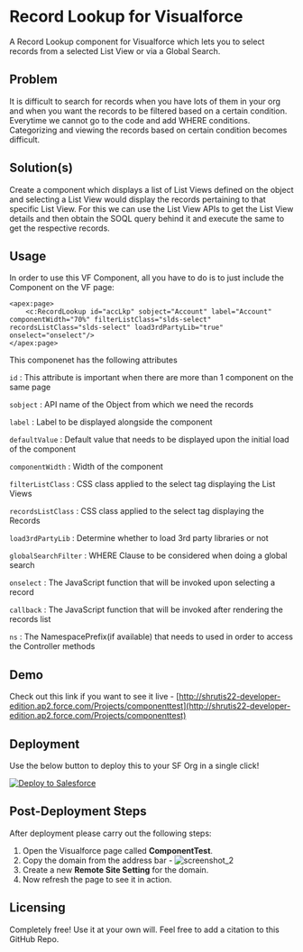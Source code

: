 # Record Lookup for Visualforce
A Record Lookup component for Visualforce which lets you to select records from a selected List View or via a Global Search.

## Problem
It is difficult to search for records when you have lots of them in your org and when you want the records to be filtered based on a certain condition. Everytime we cannot go to the code and add WHERE conditions. Categorizing and viewing the records based on certain condition becomes difficult.

## Solution(s)
Create a component which displays a list of List Views defined on the object and selecting a List View would display the records pertaining to that specific List View. For this we can use the List View APIs to get the List View details and then obtain the SOQL query behind it and execute the same to get the respective records.

## Usage
In order to use this VF Component, all you have to do is to just include the Component on the VF page:
```
<apex:page>
    <c:RecordLookup id="accLkp" sobject="Account" label="Account" componentWidth="70%" filterListClass="slds-select" recordsListClass="slds-select" load3rdPartyLib="true" onselect="onselect"/>
</apex:page>
```

This componenet has the following attributes

  `id`                  : This attribute is important when there are more than 1 component on the same page

  `sobject`             : API name of the Object from which we need the records

  `label`               : Label to be displayed alongside the component

  `defaultValue`        : Default value that needs to be displayed upon the initial load of the component

  `componentWidth`      : Width of the component

  `filterListClass`     : CSS class applied to the select tag displaying the List Views

  `recordsListClass`    : CSS class applied to the select tag displaying the Records

  `load3rdPartyLib`     : Determine whether to load 3rd party libraries or not

  `globalSearchFilter`  : WHERE Clause to be considered when doing a global search

  `onselect`            : The JavaScript function that will be invoked upon selecting a record

  `callback`            : The JavaScript function that will be invoked after rendering the records list

  `ns`                  : The NamespacePrefix(if available) that needs to used in order to access the Controller methods

## Demo
Check out this link if you want to see it live - [http://shrutis22-developer-edition.ap2.force.com/Projects/componenttest](http://shrutis22-developer-edition.ap2.force.com/Projects/componenttest)

## Deployment
Use the below button to deploy this to your SF Org in a single click!

<a href="https://githubsfdeploy.herokuapp.com?owner=shrutis22&repo=Record-Lookup">
  <img alt="Deploy to Salesforce"
       src="https://raw.githubusercontent.com/afawcett/githubsfdeploy/master/deploy.png">
</a>

## Post-Deployment Steps
After deployment please carry out the following steps:
1. Open the Visualforce page called **ComponentTest**.
2. Copy the domain from the address bar - 
![screenshot_2](https://cloud.githubusercontent.com/assets/16715515/26102200/a66aa58e-3a51-11e7-904a-de461634ed70.png)
3. Create a new **Remote Site Setting** for the domain.
4. Now refresh the page to see it in action.

## Licensing
Completely free! Use it at your own will. Feel free to add a citation to this GitHub Repo.
